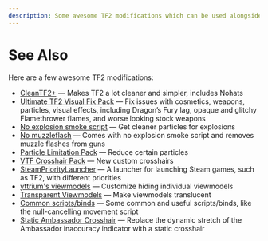 ```yaml
---
description: Some awesome TF2 modifications which can be used alongside mastercomfig.
---
```


# See Also

Here are a few awesome TF2 modifications:

* [CleanTF2+](https://www.teamfortress.tv/51736/cleantf2-nohats-flat-textures-etc)
  — Makes TF2 a lot cleaner and simpler, includes Nohats
* [Ultimate TF2 Visual Fix Pack](https://github.com/agrastiOs/Ultimate-TF2-Visual-Fix-Pack/releases)
  —  Fix issues with cosmetics, weapons, particles, visual effects, including Dragon’s Fury lag, opaque and glitchy Flamethrower flames, and worse looking stock weapons
* [No explosion smoke script](https://www.teamfortress.tv/25647/no-explosion-smoke-script)
  — Get cleaner particles for explosions
* [No muzzleflash](https://www.teamfortress.tv/25647/no-explosion-smoke-script/?page=7#182)
  — Comes with no explosion smoke script and removes muzzle flashes from guns
* [Particle Limitation Pack](https://www.teamfortress.tv/22586/particle-limitation-pack)
  — Reduce certain particles
* [VTF Crosshair Pack](https://www.teamfortress.tv/35367/vtf-crosshair-pack)
  — New custom crosshairs
* [SteamPriorityLauncher](https://github.com/Leo40Git/SteamPriorityLauncher)
  — A launcher for launching Steam games, such as TF2, with different priorities
* [yttrium's viewmodels](https://www.teamfortress.tv/34834/yttriums-competitive-viewmodels)
  — Customize hiding individual viewmodels
* [Transparent Viewmodels](https://www.teamfortress.tv/21928/transparent-viewmodels-in-any-hud)
  — Make viewmodels translucent
* [Common scripts/binds](https://www.reddit.com/r/tf2scripthelp/wiki/commonscripts)
  — Some common and useful scripts/binds, like the null-cancelling movement script
* [Static Ambassador Crosshair](https://github.com/juniorsgithub/tf2-static-ambassador-crosshair)
  — Replace the dynamic stretch of the Ambassador inaccuracy indicator with a static crosshair
